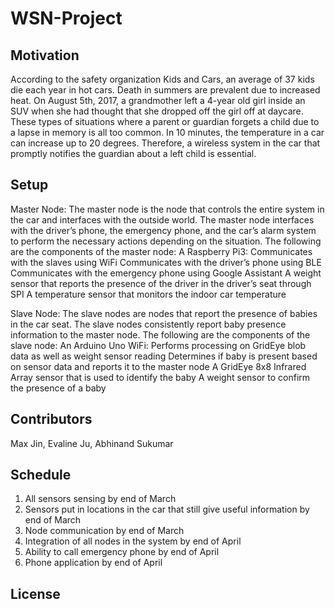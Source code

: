 # WSN-Project


## Motivation

According to the safety organization Kids and Cars, an average of 37 kids die each year in hot cars. Death in summers are prevalent due to increased heat. On August 5th, 2017, a grandmother left a 4-year old girl inside an SUV when she had thought that she dropped off the girl off at daycare. These types of situations where a parent or guardian forgets a child due to a lapse in memory is all too common. In 10 minutes, the temperature in a car can increase up to 20 degrees. Therefore, a wireless system in the car that promptly notifies the guardian about a left child is essential. 

## Setup

Master Node:
The master node is the node that controls the entire system in the car and interfaces with the outside world. The master node interfaces with the driver’s phone, the emergency phone, and the car’s alarm system to perform the necessary actions depending on the situation. 
The following are the components of the master node:
  A Raspberry Pi3:
    Communicates with the slaves using WiFi
    Communicates with the driver’s phone using BLE
    Communicates with the emergency phone using Google Assistant
  A weight sensor that reports the presence of the driver in the driver’s seat through SPI
  A temperature sensor that monitors the indoor car temperature


Slave Node:
The slave nodes are nodes that report the presence of babies in the car seat. The slave nodes consistently report baby presence information to the master node.
The following are the components of the slave node:
  An Arduino Uno WiFi:
    Performs processing on GridEye blob data as well as weight sensor reading
    Determines if baby is present based on sensor data and reports it to the master node
  A GridEye 8x8 Infrared Array sensor that is used to identify the baby
  A weight sensor to confirm the presence of a baby


## Contributors

Max Jin, Evaline Ju, Abhinand Sukumar

## Schedule

1.	All sensors sensing by end of March
2.	Sensors put in locations in the car that still give useful information by end of March
3.	Node communication by end of March
4.	Integration of all nodes in the system by end of April
5.	Ability to call emergency phone by end of April
6.	Phone application by end of April

## License



